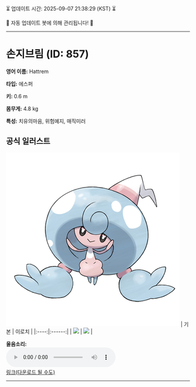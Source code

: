 
⏳ 업데이트 시간: 2025-09-07 21:38:29 (KST) ⏳

🤖 자동 업데이트 봇에 의해 관리됩니다! 🤖

---

# 손지브림 (ID: 857)
**영어 이름:** Hattrem

**타입:** 에스퍼

**키:** 0.6 m

**몸무게:** 4.8 kg

**특성:** 치유의마음, 위험예지, 매직미러

## 공식 일러스트
![](https://raw.githubusercontent.com/PokeAPI/sprites/master/sprites/pokemon/other/official-artwork/857.png)
| 기본 | 이로치 |
|:----:|:------:|
| <img src="http://play.pokemonshowdown.com/sprites/ani/hattrem.gif" width="200"> | <img src="http://play.pokemonshowdown.com/sprites/ani-shiny/hattrem.gif" width="200"> |

**울음소리:**<br><audio controls src="https://raw.githubusercontent.com/PokeAPI/cries/main/cries/pokemon/latest/857.ogg"></audio><br> [링크(다운로드 될 수도)](https://raw.githubusercontent.com/PokeAPI/cries/main/cries/pokemon/latest/857.ogg)


---
